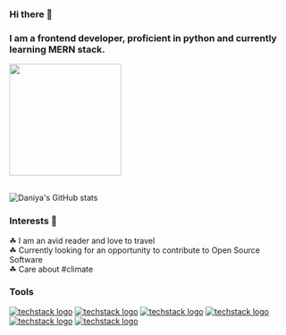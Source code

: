 ### Hi there 👋
### I am a frontend developer, proficient in python and currently learning MERN stack. 

<a href="https://github.com/daniya-sohail26/convoychat">
  <img height=200 align="center" src="https://github-readme-stats.vercel.app/api/top-langs?username=daniya-sohail26&layout=compact&langs_count=8&card_width=320" />
</a>
<br>
<br>

![Daniya's GitHub stats](https://github-readme-stats.vercel.app/api?username=daniya-sohail26&show_icons=true&theme=radical)

### Interests 💫
☘ I am an avid reader and love to travel
<br>
☘ Currently looking for an opportunity to contribute to Open Source Software
<br>
☘ Care about #climate
<br>

### Tools 

[![techstack logo](https://readme-components.vercel.app/api?component=logo&logo=react&fill=000000)](https://github.com/daniya-sohail26/readme-components)
[![techstack logo](https://readme-components.vercel.app/api?component=logo&logo=python&fill=000000)](https://github.com/daniya-sohail26/readme-components)
[![techstack logo](https://readme-components.vercel.app/api?component=logo&logo=javascript&fill=000000)](https://github.com/daniya-sohail26/readme-components)
[![techstack logo](https://readme-components.vercel.app/api?component=logo&logo=sql&fill=000000)](https://github.com/daniya-sohail26/readme-components)
[![techstack logo](https://readme-components.vercel.app/api?component=logo&logo=node&fill=000000)](https://github.com/daniya-sohail26/readme-components)
[![techstack logo](https://readme-components.vercel.app/api?component=logo&logo=express&fill=000000)](https://github.com/daniya-sohail26/readme-components)

